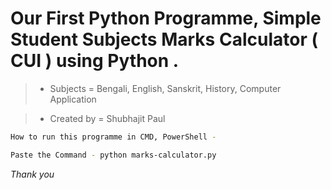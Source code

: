 # Our First Python Programme, Simple Student Subjects Marks Calculator ( CUI ) using Python .

> - Subjects = Bengali, English, Sanskrit, History, Computer Application

> - Created by = Shubhajit Paul

```sh
How to run this programme in CMD, PowerShell - 

Paste the Command - python marks-calculator.py
```
*Thank you*
